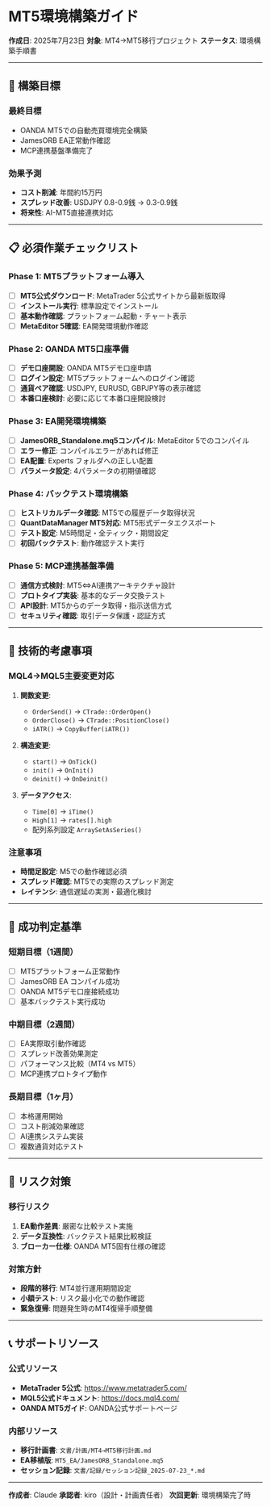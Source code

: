 # MT5環境構築ガイド

**作成日**: 2025年7月23日
**対象**: MT4→MT5移行プロジェクト
**ステータス**: 環境構築手順書

---

## 🎯 構築目標

### 最終目標
- OANDA MT5での自動売買環境完全構築
- JamesORB EA正常動作確認
- MCP連携基盤準備完了

### 効果予測
- **コスト削減**: 年間約15万円
- **スプレッド改善**: USDJPY 0.8-0.9銭 → 0.3-0.9銭
- **将来性**: AI-MT5直接連携対応

---

## 📋 必須作業チェックリスト

### Phase 1: MT5プラットフォーム導入
- [ ] **MT5公式ダウンロード**: MetaTrader 5公式サイトから最新版取得
- [ ] **インストール実行**: 標準設定でインストール
- [ ] **基本動作確認**: プラットフォーム起動・チャート表示
- [ ] **MetaEditor 5確認**: EA開発環境動作確認

### Phase 2: OANDA MT5口座準備
- [ ] **デモ口座開設**: OANDA MT5デモ口座申請
- [ ] **ログイン設定**: MT5プラットフォームへのログイン確認
- [ ] **通貨ペア確認**: USDJPY, EURUSD, GBPJPY等の表示確認
- [ ] **本番口座検討**: 必要に応じて本番口座開設検討

### Phase 3: EA開発環境構築
- [ ] **JamesORB_Standalone.mq5コンパイル**: MetaEditor 5でのコンパイル
- [ ] **エラー修正**: コンパイルエラーがあれば修正
- [ ] **EA配置**: Experts フォルダへの正しい配置
- [ ] **パラメータ設定**: 4パラメータの初期値確認

### Phase 4: バックテスト環境構築
- [ ] **ヒストリカルデータ確認**: MT5での履歴データ取得状況
- [ ] **QuantDataManager MT5対応**: MT5形式データエクスポート
- [ ] **テスト設定**: M5時間足・全ティック・期間設定
- [ ] **初回バックテスト**: 動作確認テスト実行

### Phase 5: MCP連携基盤準備
- [ ] **通信方式検討**: MT5⇔AI連携アーキテクチャ設計
- [ ] **プロトタイプ実装**: 基本的なデータ交換テスト
- [ ] **API設計**: MT5からのデータ取得・指示送信方式
- [ ] **セキュリティ確認**: 取引データ保護・認証方式

---

## 🔧 技術的考慮事項

### MQL4→MQL5主要変更対応
1. **関数変更**:
   - `OrderSend()` → `CTrade::OrderOpen()`
   - `OrderClose()` → `CTrade::PositionClose()`
   - `iATR()` → `CopyBuffer(iATR())`

2. **構造変更**:
   - `start()` → `OnTick()`
   - `init()` → `OnInit()`
   - `deinit()` → `OnDeinit()`

3. **データアクセス**:
   - `Time[0]` → `iTime()`
   - `High[1]` → `rates[].high`
   - 配列系列設定 `ArraySetAsSeries()`

### 注意事項
- **時間足設定**: M5での動作確認必須
- **スプレッド確認**: MT5での実際のスプレッド測定
- **レイテンシ**: 通信遅延の実測・最適化検討

---

## 🎯 成功判定基準

### 短期目標（1週間）
- [ ] MT5プラットフォーム正常動作
- [ ] JamesORB EA コンパイル成功
- [ ] OANDA MT5デモ口座接続成功
- [ ] 基本バックテスト実行成功

### 中期目標（2週間）
- [ ] EA実際取引動作確認
- [ ] スプレッド改善効果測定
- [ ] パフォーマンス比較（MT4 vs MT5）
- [ ] MCP連携プロトタイプ動作

### 長期目標（1ヶ月）
- [ ] 本格運用開始
- [ ] コスト削減効果確認
- [ ] AI連携システム実装
- [ ] 複数通貨対応テスト

---

## 🚨 リスク対策

### 移行リスク
1. **EA動作差異**: 厳密な比較テスト実施
2. **データ互換性**: バックテスト結果比較検証
3. **ブローカー仕様**: OANDA MT5固有仕様の確認

### 対策方針
- **段階的移行**: MT4並行運用期間設定
- **小額テスト**: リスク最小化での動作確認
- **緊急復帰**: 問題発生時のMT4復帰手順整備

---

## 📞 サポートリソース

### 公式リソース
- **MetaTrader 5公式**: https://www.metatrader5.com/
- **MQL5公式ドキュメント**: https://docs.mql4.com/
- **OANDA MT5ガイド**: OANDA公式サポートページ

### 内部リソース
- **移行計画書**: `文書/計画/MT4→MT5移行計画.md`
- **EA移植版**: `MT5_EA/JamesORB_Standalone.mq5`
- **セッション記録**: `文書/記録/セッション記録_2025-07-23_*.md`

---

**作成者**: Claude
**承認者**: kiro（設計・計画責任者）
**次回更新**: 環境構築完了時
